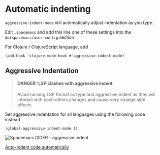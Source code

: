 # Automatic indenting

`aggressive-indent-mode` will automatically adjust indentation as you type.

Edit `.spacemacs` and add this line one of these settings into the `dotspacemacs/user-config` section

For Clojure / ClojureScript language, add

```elisp
(add-hook 'clojure-mode-hook #'aggressive-indent-mode)
```

## Aggressive Indentation

> #### DANGER::LSP clashes with aggressive indent
> Avoid running LSP format as type and aggressive indent as they will interact with each others changes and cause very strange side effects

Set aggressive indentation for all languages using the following code instead

```elisp
(global-aggressive-indent-mode 1)
```

![Spacemacs CIDER - aggressive indent](https://raw.githubusercontent.com/Malabarba/aggressive-indent-mode/master/lisp-example.gif)

[Auto-indent code automatically](https://emacsredux.com/blog/2016/02/07/auto-indent-your-code-with-aggressive-indent-mode/)
